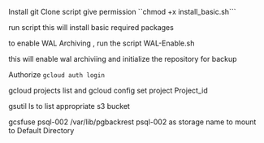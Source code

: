 Install git 
Clone script 
give permission ``chmod +x install_basic.sh```

run script 
 this will install basic required packages 

 to enable WAL Archiving , run the script WAL-Enable.sh 

this will enable wal archiviing and initialize the repository for backup 



Authorize ``` gcloud auth login ```

gcloud projects list  and gcloud config set project Project_id 

 gsutil ls to list appropriate s3 bucket 

 
gcsfuse psql-002 /var/lib/pgbackrest     psql-002 as storage name to mount to Default Directory 


 
